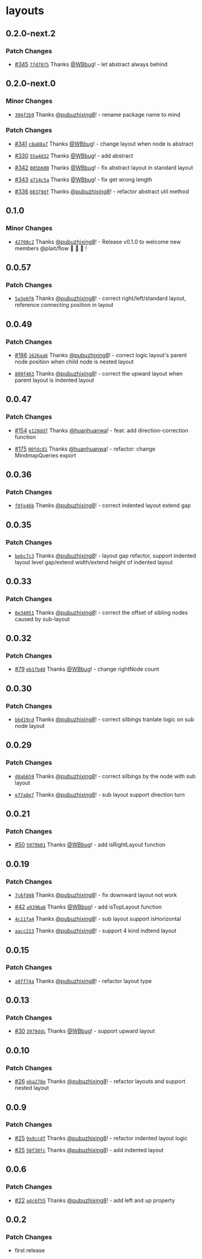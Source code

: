 # layouts

## 0.2.0-next.2

### Patch Changes

-   [#345](https://github.com/worktile/plait/pull/345) [`77d7075`](https://github.com/worktile/plait/commit/77d7075c491e85216a29f8f4133f9de5a433a3dc) Thanks [@WBbug](https://github.com/WBbug)! - let abstract always behind

## 0.2.0-next.0

### Minor Changes

-   [`304f2b9`](https://github.com/worktile/plait/commit/304f2b9a613266e5f73b4d3b3403f6ad7aa1b9a2) Thanks [@pubuzhixing8](https://github.com/pubuzhixing8)! - rename package name to mind

### Patch Changes

-   [#341](https://github.com/worktile/plait/pull/341) [`c8a88a7`](https://github.com/worktile/plait/commit/c8a88a74d3c7b430841791c04a89cc70a570ea7a) Thanks [@WBbug](https://github.com/WBbug)! - change layout when node is abstract

*   [#330](https://github.com/worktile/plait/pull/330) [`55a4d32`](https://github.com/worktile/plait/commit/55a4d322455416600da7eb26431052de4f58050f) Thanks [@WBbug](https://github.com/WBbug)! - add abstract

-   [#342](https://github.com/worktile/plait/pull/342) [`005b600`](https://github.com/worktile/plait/commit/005b600391db12d114d4a9b85cf1538e8f2e0834) Thanks [@WBbug](https://github.com/WBbug)! - fix abstract layout in standard layout

*   [#343](https://github.com/worktile/plait/pull/343) [`a714c5a`](https://github.com/worktile/plait/commit/a714c5aacd454c35747fa599642ee8c866893c5d) Thanks [@WBbug](https://github.com/WBbug)! - fix get wrong length

-   [#336](https://github.com/worktile/plait/pull/336) [`08379df`](https://github.com/worktile/plait/commit/08379dfa822039a1ca81c121e41aeb3c34efccbd) Thanks [@pubuzhixing8](https://github.com/pubuzhixing8)! - refactor abstract util method

## 0.1.0

### Minor Changes

-   [`42708c2`](https://github.com/worktile/plait/commit/42708c2880be02ed30280d75fc21bb3f143c7537) Thanks [@pubuzhixing8](https://github.com/pubuzhixing8)! - Release v0.1.0 to welcome new members @plait/flow 🎉 🎉 🎉 !

## 0.0.57

### Patch Changes

-   [`5a3e6f6`](https://github.com/worktile/plait/commit/5a3e6f6fc1f298875d50c369d1135e645934a791) Thanks [@pubuzhixing8](https://github.com/pubuzhixing8)! - correct right/left/standard layout, reference connecting position in layout

## 0.0.49

### Patch Changes

-   [#186](https://github.com/worktile/plait/pull/186) [`1626aa6`](https://github.com/worktile/plait/commit/1626aa6716628c52bf688b65e7e8f1e5a2ae5527) Thanks [@pubuzhixing8](https://github.com/pubuzhixing8)! - correct logic layout's parent node position when child node is nested layout

*   [`809f403`](https://github.com/worktile/plait/commit/809f40328224eaa27887b74481eb200f2d96d323) Thanks [@pubuzhixing8](https://github.com/pubuzhixing8)! - correct the upward layout when parent layout is indented layout

## 0.0.47

### Patch Changes

-   [#154](https://github.com/worktile/plait/pull/154) [`e128dd7`](https://github.com/worktile/plait/commit/e128dd75d4aea49614545e9229bc9aa187c3d681) Thanks [@huanhuanwa](https://github.com/huanhuanwa)! - feat: add direction-correction function

*   [#175](https://github.com/worktile/plait/pull/175) [`00fdc81`](https://github.com/worktile/plait/commit/00fdc814914a7a1051320c3368e61b468e04fa05) Thanks [@huanhuanwa](https://github.com/huanhuanwa)! - refactor: change MindmapQueries export

## 0.0.36

### Patch Changes

-   [`f0fe4bb`](https://github.com/worktile/plait/commit/f0fe4bb34d17493b4e6498a77b6138d808fd13b2) Thanks [@pubuzhixing8](https://github.com/pubuzhixing8)! - correct indented layout extend gap

## 0.0.35

### Patch Changes

-   [`bebc7c3`](https://github.com/worktile/plait/commit/bebc7c343e3f3ecceecc4f1bcfc58fca87dfee4f) Thanks [@pubuzhixing8](https://github.com/pubuzhixing8)! - layout gap refactor, support indented layout level gap/extend width/extend height of indented layout

## 0.0.33

### Patch Changes

-   [`0e34051`](https://github.com/worktile/plait/commit/0e34051a1556ca3f2ad101a9ce1748568812993f) Thanks [@pubuzhixing8](https://github.com/pubuzhixing8)! - correct the offset of sibling nodes caused by sub-layout

## 0.0.32

### Patch Changes

-   [#79](https://github.com/worktile/plait/pull/79) [`eb1fb40`](https://github.com/worktile/plait/commit/eb1fb4075b805783f9e17feca51f879ac9a6e179) Thanks [@WBbug](https://github.com/WBbug)! - change rightNode count

## 0.0.30

### Patch Changes

-   [`bbd19cd`](https://github.com/worktile/plait/commit/bbd19cd80c3a290364993b20f27a80faf3a0bc31) Thanks [@pubuzhixing8](https://github.com/pubuzhixing8)! - correct silbings tranlate logic on sub node layout

## 0.0.29

### Patch Changes

-   [`d8ab659`](https://github.com/worktile/plait/commit/d8ab6594f255aafb89cf96e53cbb80e08facf633) Thanks [@pubuzhixing8](https://github.com/pubuzhixing8)! - correct silbings by the node with sub layout

*   [`e77a8e7`](https://github.com/worktile/plait/commit/e77a8e77e577d0e4c6aa62e548bcaff30520fe1a) Thanks [@pubuzhixing8](https://github.com/pubuzhixing8)! - sub layout support direction turn

## 0.0.21

### Patch Changes

-   [#50](https://github.com/worktile/plait/pull/50) [`5079b01`](https://github.com/worktile/plait/commit/5079b0142f4c62ff8a4b6daea46be3a210568ae8) Thanks [@WBbug](https://github.com/WBbug)! - add isRightLayout function

## 0.0.19

### Patch Changes

-   [`7c6fd48`](https://github.com/worktile/plait/commit/7c6fd4835d6a8dfb32e59626d6ca6ae66fbe2d9c) Thanks [@pubuzhixing8](https://github.com/pubuzhixing8)! - fix downward layout not work

*   [#42](https://github.com/worktile/plait/pull/42) [`a9396a6`](https://github.com/worktile/plait/commit/a9396a6537d057a1934b02df719394a693e36fc8) Thanks [@WBbug](https://github.com/WBbug)! - add isTopLayout function

-   [`4c11fa4`](https://github.com/worktile/plait/commit/4c11fa4d0723c77effdf0e4d6972819b81d52804) Thanks [@pubuzhixing8](https://github.com/pubuzhixing8)! - sub layout support isHorizontal

*   [`aacc213`](https://github.com/worktile/plait/commit/aacc21348f0381112c7a05b00692e0fe21b01248) Thanks [@pubuzhixing8](https://github.com/pubuzhixing8)! - support 4 kind indtend layout

## 0.0.15

### Patch Changes

-   [`a8ff74a`](https://github.com/worktile/plait/commit/a8ff74ab27602faca43131a4d436078e2e524bc1) Thanks [@pubuzhixing8](https://github.com/pubuzhixing8)! - refactor layout type

## 0.0.13

### Patch Changes

-   [#30](https://github.com/worktile/plait/pull/30) [`3979ddc`](https://github.com/worktile/plait/commit/3979ddca9481d52a22b488a0677fbb2e2afdd66c) Thanks [@WBbug](https://github.com/WBbug)! - support upward layout

## 0.0.10

### Patch Changes

-   [#26](https://github.com/worktile/plait/pull/26) [`eba278e`](https://github.com/worktile/plait/commit/eba278e5a65b2f6f3d34e9aa6d0fe1dd7f8cd462) Thanks [@pubuzhixing8](https://github.com/pubuzhixing8)! - refactor layouts and support nested layout

## 0.0.9

### Patch Changes

-   [#25](https://github.com/worktile/plait/pull/25) [`9a9ccdf`](https://github.com/worktile/plait/commit/9a9ccdf1b3d4601c2176e7a346fdd48989d70bb9) Thanks [@pubuzhixing8](https://github.com/pubuzhixing8)! - refactor indented layout logic

*   [#25](https://github.com/worktile/plait/pull/25) [`58f30fc`](https://github.com/worktile/plait/commit/58f30fc685644e3d613242c1c4be5a3ee71a886f) Thanks [@pubuzhixing8](https://github.com/pubuzhixing8)! - add indented layout

## 0.0.6

### Patch Changes

-   [#22](https://github.com/worktile/plait/pull/22) [`a4c6f55`](https://github.com/worktile/plait/commit/a4c6f551e9e77768477814c730659520e5f42193) Thanks [@pubuzhixing8](https://github.com/pubuzhixing8)! - add left and up property

## 0.0.2

### Patch Changes

-   first release
